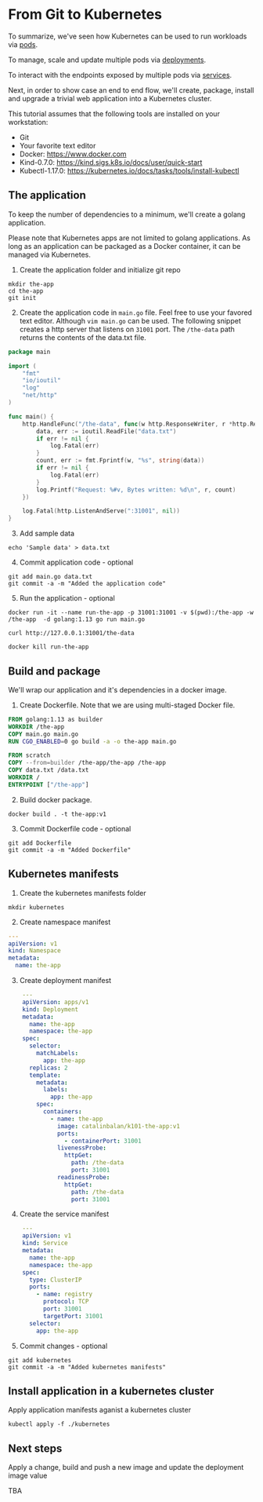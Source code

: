 # From Git to Kubernetes

To summarize, we've seen how Kubernetes can be used to run workloads via [pods](2_pods.md).

To manage, scale and update multiple pods via [deployments](3_deployments.md). 

To interact with the endpoints exposed by multiple pods via [services](4_services.md).

Next, in order to show case an end to end flow, we'll create, package, install and upgrade a trivial web application into a Kubernetes cluster.  

This tutorial assumes that the following tools are installed on your workstation:
 * Git
 * Your favorite text editor
 * Docker: https://www.docker.com
 * Kind-0.7.0: https://kind.sigs.k8s.io/docs/user/quick-start
 * Kubectl-1.17.0: https://kubernetes.io/docs/tasks/tools/install-kubectl

## The application
To keep the number of dependencies to a minimum, we'll create a golang application. 

Please note that Kubernetes apps are not limited to golang applications. 
As long as an application can be packaged as a Docker container, it can be managed via Kubernetes.  

 1. Create the application folder and initialize git repo
```
mkdir the-app
cd the-app
git init
``` 
 
 2. Create the application code in `main.go` file. Feel free to use your favored text editor. Although `vim main.go` can be used.
The following snippet creates a http server that listens on `31001` port. The `/the-data` path returns the contents of the data.txt file.
```go
package main

import (
    "fmt"
    "io/ioutil"
    "log"
    "net/http"
)

func main() {
    http.HandleFunc("/the-data", func(w http.ResponseWriter, r *http.Request) {
        data, err := ioutil.ReadFile("data.txt")
        if err != nil {
            log.Fatal(err)
        }
        count, err := fmt.Fprintf(w, "%s", string(data))
        if err != nil {
            log.Fatal(err)
        }
        log.Printf("Request: %#v, Bytes written: %d\n", r, count)
    })

    log.Fatal(http.ListenAndServe(":31001", nil))
}
```

 3. Add sample data
```
echo 'Sample data' > data.txt
```

 4. Commit application code - optional
```
git add main.go data.txt    
git commit -a -m "Added the application code"
```

 5. Run the application - optional 
```
docker run -it --name run-the-app -p 31001:31001 -v $(pwd):/the-app -w /the-app  -d golang:1.13 go run main.go

curl http://127.0.0.1:31001/the-data

docker kill run-the-app
``` 

## Build and package
We'll wrap our application and it's dependencies in a docker image.

1. Create Dockerfile. Note that we are using multi-staged Docker file.
```dockerfile
FROM golang:1.13 as builder
WORKDIR /the-app
COPY main.go main.go
RUN CGO_ENABLED=0 go build -a -o the-app main.go

FROM scratch
COPY --from=builder /the-app/the-app /the-app
COPY data.txt /data.txt
WORKDIR /
ENTRYPOINT ["/the-app"]
```

2. Build docker package.
```
docker build . -t the-app:v1
```

3. Commit Dockerfile code - optional

```
git add Dockerfile    
git commit -a -m "Added Dockerfile"
```
    
## Kubernetes manifests

1. Create the kubernetes manifests folder
```
mkdir kubernetes
```
  
2. Create namespace manifest

```yaml
---
apiVersion: v1
kind: Namespace
metadata:
  name: the-app
```
      
3. Create deployment manifest
```yaml
    ---
    apiVersion: apps/v1
    kind: Deployment
    metadata:
      name: the-app
      namespace: the-app
    spec:
      selector:
        matchLabels:
          app: the-app
      replicas: 2
      template:
        metadata:
          labels:
            app: the-app
        spec:
          containers:
            - name: the-app
              image: catalinbalan/k101-the-app:v1
              ports:
                - containerPort: 31001
              livenessProbe:
                httpGet:
                  path: /the-data
                  port: 31001
              readinessProbe:
                httpGet:
                  path: /the-data
                  port: 31001
```

4. Create the service manifest
```yaml
    ---
    apiVersion: v1
    kind: Service
    metadata:
      name: the-app
      namespace: the-app
    spec:
      type: ClusterIP
      ports:
        - name: registry
          protocol: TCP
          port: 31001
          targetPort: 31001
      selector:
        app: the-app
```

5. Commit changes - optional
```
git add kubernetes 
git commit -a -m "Added kubernetes manifests"   
```


## Install application in a kubernetes cluster
Apply application manifests aganist a kubernetes cluster
```
kubectl apply -f ./kubernetes
```

## Next steps
Apply a change, build and push a new image and update the deployment image value

TBA